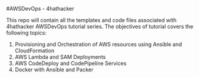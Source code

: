 #AWSDevOps - 4hathacker

This repo will contain all the templates and code files associated with 4hathacker AWSDevOps tutorial series. The objectives of tutorial covers the following topics:
1. Provisioning and Orchestration of AWS resources using Ansible and CloudFormation
2. AWS Lambda and SAM Deployments
3. AWS CodeDeploy and CodePipeline Services
4. Docker with Ansible and Packer
